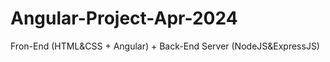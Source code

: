 # Angular-Project-Apr-2024
Fron-End (HTML&amp;CSS + Angular) + Back-End Server (NodeJS&amp;ExpressJS)
